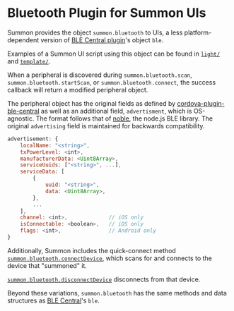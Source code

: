 # Bluetooth Plugin for Summon UIs

Summon provides the object `summon.bluetooth` to UIs, a less platform-dependent version of [BLE Central plugin](https://github.com/don/cordova-plugin-ble-central)'s object `ble`.

Examples of a Summon UI script using this object can be found in [`light/`](light) and [`template/`](template).

When a peripheral is discovered during `summon.bluetooth.scan`, `summon.bluetooth.startScan`, or `summon.bluetooth.connect`, the success callback will return a modified peripheral object.

The peripheral object has the original fields as defined by [cordova-plugin-ble-central](https://github.com/don/cordova-plugin-ble-central#advertising-data) as well as an additional field, `advertisment`, which is OS-agnostic. The format follows that of [noble](https://github.com/sandeepmistry/noble), the node.js BLE library. The original `advertising` field is maintained for backwards compatibility.

```javascript
advertisement: {
    localName: "<string>",
    txPowerLevel: <int>,
    manufacturerData: <Uint8Array>,
    serviceUuids: ["<string>", ...],
    serviceData: [
        {
            uuid: "<string>",
            data: <Uint8Array>,
        },
        ...
    ],
    channel: <int>,             // iOS only
    isConnectable: <boolean>,   // iOS only
    flags: <int>,               // Android only
}
```

Additionally, Summon includes the quick-connect method [`summon.bluetooth.connectDevice`](https://github.com/lab11/summon/blob/86badcce75e4b1afa73c97c6f28df84bd24fe499/mobile-app/src/plugins/cordova-plugin-bluetooth/bluetooth.js#L157), which scans for and connects to the device that "summoned" it. 

[`summon.bluetooth.disconnectDevice`](https://github.com/lab11/summon/blob/86badcce75e4b1afa73c97c6f28df84bd24fe499/mobile-app/src/plugins/cordova-plugin-bluetooth/bluetooth.js#L169) disconnects from that device. 

Beyond these variations, `summon.bluetooth` has the same methods and data structures as [BLE Central](https://github.com/don/cordova-plugin-ble-central#api)'s `ble`.